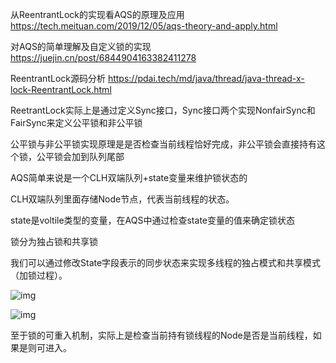 从ReentrantLock的实现看AQS的原理及应用
https://tech.meituan.com/2019/12/05/aqs-theory-and-apply.html

对AQS的简单理解及自定义锁的实现
https://juejin.cn/post/6844904163382411278

ReentrantLock源码分析
https://pdai.tech/md/java/thread/java-thread-x-lock-ReentrantLock.html


ReetrantLock实际上是通过定义Sync接口，Sync接口两个实现NonfairSync和FairSync来定义公平锁和非公平锁

公平锁与非公平锁实现原理是是否检查当前线程恰好完成，非公平锁会直接持有这个锁，公平锁会加到队列尾部

AQS简单来说是一个CLH双端队列+state变量来维护锁状态的

CLH双端队列里面存储Node节点，代表当前线程的状态。

state是voltile类型的变量，在AQS中通过检查state变量的值来确定锁状态

锁分为独占锁和共享锁

我们可以通过修改State字段表示的同步状态来实现多线程的独占模式和共享模式（加锁过程）。

![img](https://p0.meituan.net/travelcube/27605d483e8935da683a93be015713f331378.png)

![img](https://p0.meituan.net/travelcube/3f1e1a44f5b7d77000ba4f9476189b2e32806.png)


至于锁的可重入机制，实际上是检查当前持有锁线程的Node是否是当前线程，如果是则可进入。

